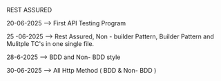 REST ASSURED 

20-06-2025 --> First API Testing Program

25 -06-2025  --> Rest Assured, Non - builder Pattern, Builder Pattern and Mulitple TC's in one single file.

28-6-2025  --> BDD and Non- BDD style

30-06-2025 --> All Http Method ( BDD & Non- BDD )
